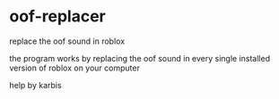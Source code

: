 # oof-replacer
replace the oof sound in roblox

the program works by replacing the oof sound in every single installed version of roblox on your computer

help by karbis
